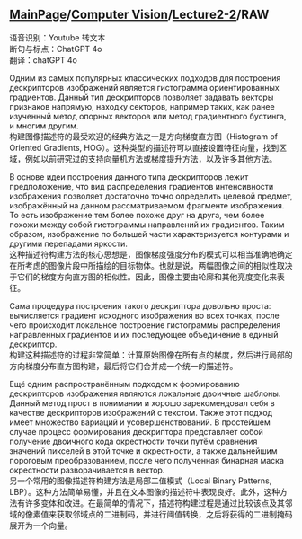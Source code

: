 ## [MainPage](../../index.md)/[Computer Vision](../README.md)/[Lecture2-2](./Lecture2-x.md)/RAW

语音识别：Youtube 转文本  
断句与标点：ChatGPT 4o  
翻译：chatGPT 4o  

Одним из самых популярных классических подходов для построения дескрипторов изображений является гистограмма ориентированных градиентов. Данный тип дескрипторов позволяет задавать векторы признаков напрямую, находку секторов, например таких, как ранее изученный метод опорных векторов или метод градиентного бустинга, и многим другим.  
构建图像描述符的最受欢迎的经典方法之一是方向梯度直方图（Histogram of Oriented Gradients, HOG）。这种类型的描述符可以直接设置特征向量，找到区域，例如以前研究过的支持向量机方法或梯度提升方法，以及许多其他方法。

В основе идеи построения данного типа дескрипторов лежит предположение, что вид распределения градиентов интенсивности изображения позволяет достаточно точно определить целевой предмет, изображённый на данном рассматриваемом фрагменте изображения. То есть изображение тем более похоже друг на друга, чем более похожи между собой гистограммы направлений их градиентов. Таким образом, изображение по большей части характеризуется контурами и другими перепадами яркости.  
这种描述符构建方法的核心思想是，图像梯度强度分布的模式可以相当准确地确定在所考虑的图像片段中所描绘的目标物体。也就是说，两幅图像之间的相似性取决于它们的梯度方向直方图的相似性。因此，图像主要由轮廓和其他亮度变化来表征。

Сама процедура построения такого дескриптора довольно проста: вычисляется градиент исходного изображения во всех точках, после чего происходит локальное построение гистограммы распределения направленных градиентов и их последующее объединение в единый дескриптор.  
构建这种描述符的过程非常简单：计算原始图像在所有点的梯度，然后进行局部的方向梯度分布直方图构建，最后将它们合并成一个统一的描述符。

Ещё одним распространённым подходом к формированию дескрипторов изображения являются локальные двоичные шаблоны. Данный метод прост в понимании и хорошо зарекомендовал себя в качестве дескрипторов изображений с текстом. Также этот подход имеет множество вариаций и усовершенствований. В простейшем случае процесс формирования дескриптора представляет собой получение двоичного кода окрестности точки путём сравнения значений пикселей в этой точке и окрестности, а также дальнейшим пороговым преобразованием, после чего полученная бинарная маска окрестности разворачивается в вектор.  
另一个常用的图像描述符构建方法是局部二值模式（Local Binary Patterns, LBP）。这种方法简单易懂，并且在文本图像的描述符中表现良好。此外，这种方法有许多变体和改进。在最简单的情况下，描述符构建过程是通过比较该点及其邻域的像素值来获取邻域点的二进制码，并进行阈值转换，之后将获得的二进制掩码展开为一个向量。